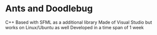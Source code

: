 # Ants and Doodlebug
C++  Based with SFML as a additional library 
Made of Visual Studio but works on Linux/Ubuntu as well
Developed in a time span of 1 week
